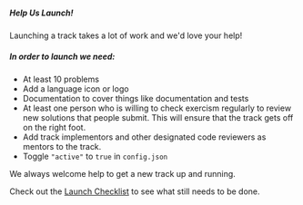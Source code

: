 ##### Help Us Launch!

Launching a track takes a lot of work and we'd love your help!

##### In order to launch we need:

- At least 10 problems
- Add a language icon or logo
- Documentation to cover things like documentation and tests
- At least one person who is willing to check exercism regularly to review new solutions that people submit. This will ensure that the track gets off on the right foot.
- Add track implementors and other designated code reviewers as mentors to the track. 
- Toggle `"active"` to `true` in `config.json`


We always welcome help to get a new track up and running.

Check out the [Launch Checklist](REPO/issues/CHECKLIST_ISSUE) to see what still needs to be done.
